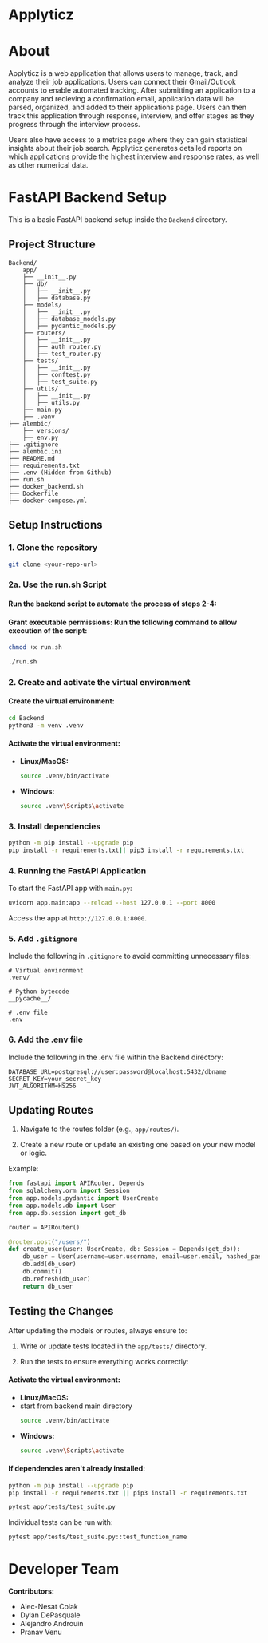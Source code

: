 # Applyticz

# About
Applyticz is a web application that allows users to manage, track, and analyze their job applications. Users can connect their Gmail/Outlook accounts to enable automated tracking. After submitting an application to a company and recieving a confirmation email, application data will be parsed, organized, and added to their applications page. Users can then track this application through response, interview, and offer stages as they progress through the interview process.

Users also have access to a metrics page where they can gain statistical insights about their job search. Applyticz generates detailed reports on which applications provide the highest interview and response rates, as well as other numerical data.


# FastAPI Backend Setup

This is a basic FastAPI backend setup inside the `Backend` directory.

## Project Structure

```
Backend/
    app/
    ├── __init__.py
    ├── db/
    │   ├── __init__.py
    │   ├── database.py
    ├── models/
    │   ├── __init__.py
    │   ├── database_models.py
    │   ├── pydantic_models.py
    ├── routers/
    │   ├── __init__.py
    │   ├── auth_router.py
    │   ├── test_router.py
    ├── tests/
    │   ├── __init__.py
    │   ├── conftest.py
    │   ├── test_suite.py
    ├── utils/
    │   ├── __init__.py
    │   ├── utils.py
    ├── main.py
    ├── .venv
├── alembic/
    ├── versions/
    ├── env.py
├── .gitignore
├── alembic.ini
├── README.md
├── requirements.txt
├── .env (Hidden from Github)
├── run.sh
├── docker_backend.sh
├── Dockerfile
├── docker-compose.yml
```

## Setup Instructions

### 1. Clone the repository

```bash
git clone <your-repo-url>
```

### 2a. Use the run.sh Script

#### Run the backend script to automate the process of steps 2-4:

#### Grant executable permissions: Run the following command to allow execution of the script:
```bash
chmod +x run.sh
```

```bash
./run.sh
```

### 2. Create and activate the virtual environment

#### Create the virtual environment:
```bash
cd Backend
python3 -m venv .venv
```

#### Activate the virtual environment:
- **Linux/MacOS:**
  ```bash
  source .venv/bin/activate
  ```
- **Windows:**
  ```bash
  source .venv\Scripts\activate
  ```

### 3. Install dependencies

```bash
python -m pip install --upgrade pip
pip install -r requirements.txt|| pip3 install -r requirements.txt
```

### 4. Running the FastAPI Application

To start the FastAPI app with `main.py`:

```bash
uvicorn app.main:app --reload --host 127.0.0.1 --port 8000
```

Access the app at `http://127.0.0.1:8000`.

### 5. Add `.gitignore`

Include the following in `.gitignore` to avoid committing unnecessary files:

```
# Virtual environment
.venv/

# Python bytecode
__pycache__/

# .env file
.env
```

### 6. Add the .env file

Include the following in the .env file within the Backend directory:

```
DATABASE_URL=postgresql://user:password@localhost:5432/dbname
SECRET_KEY=your_secret_key
JWT_ALGORITHM=HS256
```

## Updating Routes

1. Navigate to the routes folder (e.g., `app/routes/`).

2. Create a new route or update an existing one based on your new model or logic.

Example:
```python
from fastapi import APIRouter, Depends
from sqlalchemy.orm import Session
from app.models.pydantic import UserCreate
from app.models.db import User
from app.db.session import get_db

router = APIRouter()

@router.post("/users/")
def create_user(user: UserCreate, db: Session = Depends(get_db)):
    db_user = User(username=user.username, email=user.email, hashed_password=user.password)
    db.add(db_user)
    db.commit()
    db.refresh(db_user)
    return db_user
```


## Testing the Changes

After updating the models or routes, always ensure to:

1. Write or update tests located in the `app/tests/` directory.

2. Run the tests to ensure everything works correctly:

#### Activate the virtual environment:
- **Linux/MacOS:**
- start from backend main directory
  ```bash
  source .venv/bin/activate
  ```
- **Windows:**
  ```bash
  source .venv\Scripts\activate
  ```

#### If dependencies aren't already installed:
```bash
python -m pip install --upgrade pip
pip install -r requirements.txt || pip3 install -r requirements.txt
```

```bash
pytest app/tests/test_suite.py
```

Individual tests can be run with:
```bash
pytest app/tests/test_suite.py::test_function_name
```



# Developer Team

**Contributors:**
- Alec-Nesat Colak
- Dylan DePasquale
- Alejandro Androuin
- Pranav Venu

